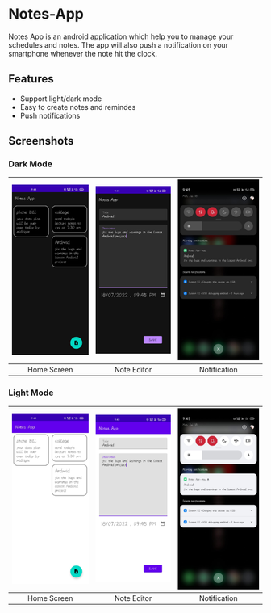 
# Notes-App

Notes App is an android application which help you to manage your schedules and notes.
The app will also push a notification on your smartphone whenever the note hit the clock.


## Features

- Support light/dark mode
- Easy to create notes and remindes
- Push notifications

## Screenshots
### Dark Mode
| <img src="images/homeD.jpeg" width="200"/> | <img src="images/descD.jpeg" width="200"/> | <img src="images/notificationD.jpeg" width="200"/> |
|:---:|:---:|:---:|
|Home Screen| Note Editor | Notification|

### Light Mode
| <img src="images/homeL.jpeg" width="200"/> | <img src="images/descL.jpeg" width="200"/> | <img src="images/notificationL.jpeg" width="200"/> |
|:---:|:---:|:---:|
|Home Screen| Note Editor | Notification|
